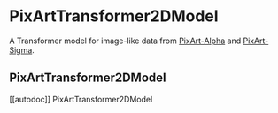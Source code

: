 <!--Copyright 2024 The HuggingFace Team. All rights reserved.

Licensed under the Apache License, Version 2.0 (the "License"); you may not use this file except in compliance with
the License. You may obtain a copy of the License at

http://www.apache.org/licenses/LICENSE-2.0

Unless required by applicable law or agreed to in writing, software distributed under the License is distributed on
an "AS IS" BASIS, WITHOUT WARRANTIES OR CONDITIONS OF ANY KIND, either express or implied. See the License for the
specific language governing permissions and limitations under the License.
-->

# PixArtTransformer2DModel

A Transformer model for image-like data from [PixArt-Alpha](https://huggingface.co/papers/2310.00426) and [PixArt-Sigma](https://huggingface.co/papers/2403.04692). 

## PixArtTransformer2DModel

[[autodoc]] PixArtTransformer2DModel
